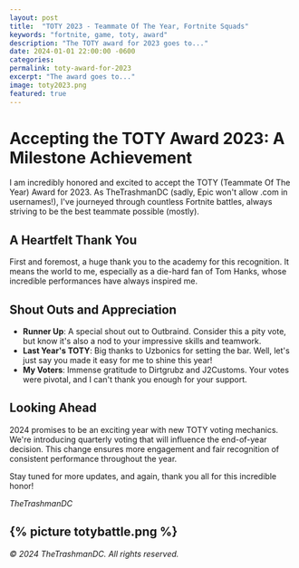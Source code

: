 ```yaml
---
layout: post
title:  "TOTY 2023 - Teammate Of The Year, Fortnite Squads"
keywords: "fortnite, game, toty, award"
description: "The TOTY award for 2023 goes to..."
date: 2024-01-01 22:00:00 -0600
categories: 
permalink: toty-award-for-2023
excerpt: "The award goes to..."
image: toty2023.png
featured: true
---
```

# Accepting the TOTY Award 2023: A Milestone Achievement

I am incredibly honored and excited to accept the TOTY (Teammate Of The Year) Award for 2023. As TheTrashmanDC (sadly, Epic won't allow .com in usernames!), I've journeyed through countless Fortnite battles, always striving to be the best teammate possible (mostly).

## A Heartfelt Thank You

First and foremost, a huge thank you to the academy for this recognition. It means the world to me, especially as a die-hard fan of Tom Hanks, whose incredible performances have always inspired me.

## Shout Outs and Appreciation

- **Runner Up**: A special shout out to Outbraind. Consider this a pity vote, but know it's also a nod to your impressive skills and teamwork.
- **Last Year's TOTY**: Big thanks to Uzbonics for setting the bar. Well, let's just say you made it easy for me to shine this year!
- **My Voters**: Immense gratitude to Dirtgrubz and J2Customs. Your votes were pivotal, and I can't thank you enough for your support.

## Looking Ahead

2024 promises to be an exciting year with new TOTY voting mechanics. We're introducing quarterly voting that will influence the end-of-year decision. This change ensures more engagement and fair recognition of consistent performance throughout the year.

Stay tuned for more updates, and again, thank you all for this incredible honor!

*TheTrashmanDC*

{% picture totybattle.png %}
---

*© 2024 TheTrashmanDC. All rights reserved.*

